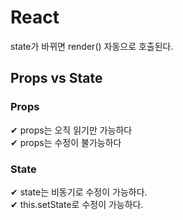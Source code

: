 # React

state가 바뀌면 render() 자동으로 호출된다.

## Props vs State
### Props
✔ props는 오직 읽기만 가능하다</br>
✔ props는 수정이 불가능하다</br>

### State
✔ state는 비동기로 수정이 가능하다.</br>
✔ this.setState로 수정이 가능하다.</br>
